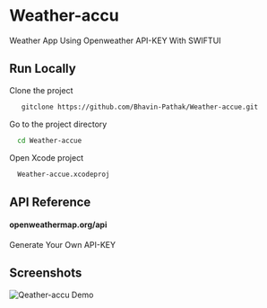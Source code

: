 
# Weather-accu

Weather App Using Openweather API-KEY With SWIFTUI


## Run Locally

Clone the project

```bash
   gitclone https://github.com/Bhavin-Pathak/Weather-accue.git
```

Go to the project directory

```bash
  cd Weather-accue
```

Open Xcode project

```bash
  Weather-accue.xcodeproj
```

## API Reference

#### openweathermap.org/api
Generate Your Own API-KEY

## Screenshots
![Qeather-accu Demo](https://github.com/Bhavin-Pathak/Weather-accue/assets/105209903/f4469bb0-94c7-402c-9e63-7b7e5b38ee53)
